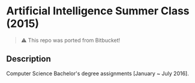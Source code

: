 # Artificial Intelligence Summer Class (2015)

> :warning: This repo was ported from Bitbucket!

## Description
Computer Science Bachelor's degree assignments [January ~ July 2016].

